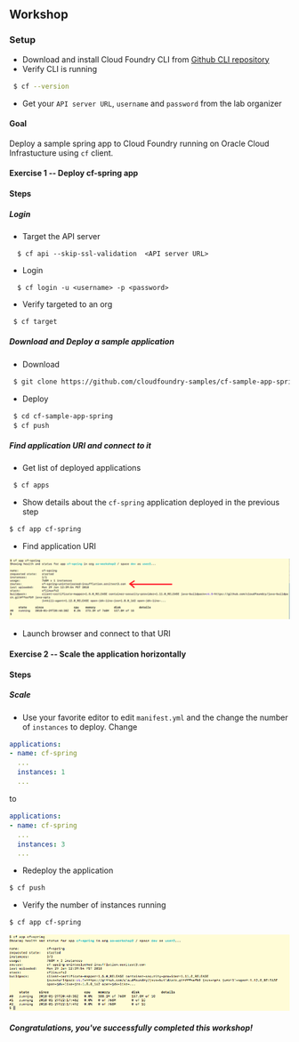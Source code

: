 ## Workshop 

### Setup 
  * Download and install Cloud Foundry CLI from [Github CLI repository](https://github.com/cloudfoundry/cli#downloads)
  * Verify CLI is running 
  ```bash
   $ cf --version 
  ```
  * Get your `API server URL`, `username` and `password` from the lab organizer 

#### Goal  
Deploy a sample spring app to Cloud Foundry running on Oracle Cloud Infrastucture using `cf` client.

#### Exercise 1 -- Deploy cf-spring app

#### Steps

##### Login 
* Target the API server 
```
  $ cf api --skip-ssl-validation  <API server URL>
```
* Login 

```
  $ cf login -u <username> -p <password>
```
* Verify targeted to an org
```bash
 $ cf target
```

##### Download and Deploy a sample application
* Download 
```bash
 $ git clone https://github.com/cloudfoundry-samples/cf-sample-app-spring
```
* Deploy
```bash
 $ cd cf-sample-app-spring
 $ cf push
```

##### Find application URI and connect to it
* Get list of deployed applications
````bash
 $ cf apps
````
* Show details about the `cf-spring` application deployed in the previous step
```bash
$ cf app cf-spring
```
* Find application URI

![cf app output](cf-app-output.png)

* Launch browser and connect to that URI


#### Exercise 2 -- Scale the application horizontally

#### Steps

##### Scale 

* Use your favorite editor to edit `manifest.yml` and the change the number of `instances` to deploy. Change 

```yaml
applications:
- name: cf-spring
  ...
  instances: 1
  ...
```

to 

```yaml
applications:
- name: cf-spring
  ... 
  instances: 3
  ...
```

* Redeploy the application
```bash 
$ cf push 
```

* Verify the number of instances running
```bash
$ cf app cf-spring
```
![cf app output](cf-app-scaled.png)


##### Congratulations, you've successfully completed this workshop! 

